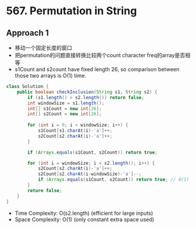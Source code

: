 # 567. Permutation in String

## Approach 1

- 移动一个固定长度的窗口
- 把permutation的问题直接转换比较两个count character freq的array是否相等
- s1Count and s2count have fixed length 26, so comparison between those two arrays is O(1) time.

```java
class Solution {
    public boolean checkInclusion(String s1, String s2) {
        if (s1.length() > s2.length()) return false;
        int windowSize = s1.length();
        int[] s1Count = new int[26];    
        int[] s2Count = new int[26];    
    
        for (int i = 0; i < windowSize; i++) {
            s1Count[s1.charAt(i)-'a']++;
            s2Count[s2.charAt(i)-'a']++;
        }

        if (Arrays.equals(s1Count, s2Count)) return true;

        for (int i = windowSize; i < s2.length(); i++) {
            s2Count[s2.charAt(i)-'a']++;
            s2Count[s2.charAt(i-windowSize)-'a']--;
            if (Arrays.equals(s1Count, s2Count)) return true; // O(1)
        }
        return false;
    }
}
```
- Time Complexity: O(s2.length) (efficient for large inputs)
- Space Complexity: O(1) (only constant extra space used)